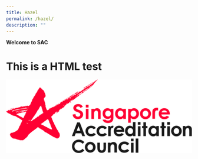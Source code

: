 ```yaml
---
title: Hazel
permalink: /hazel/
description: ""
---
```

**Welcome to SAC**

<h1>This is a HTML test</h1>

![SAC Logo](/images/sac%20logo%20cmyk.jpg)

